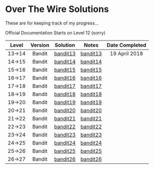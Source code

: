# Over The Wire Solutions

These are for keeping track of my progress...

Official Documentation Starts on Level 12 (sorry)

|Level|Version|Solution|Notes|Date Completed|
|:---:|:-----:|:------:|:---:|:------------:|
|13->14|Bandit|[bandit13](https://github.com/grantIee/OTW/blob/master/notes/bandit13.md)|[bandit13](https://github.com/grantIee/OTW/blob/master/solutions/bandit13.md)|19 April 2018|
|14->15|Bandit|[bandit14]()|[bandit14]()|
|15->16|Bandit|[bandit15]()|[bandit15]()|
|16->17|Bandit|[bandit16]()|[bandit16]()|
|17->18|Bandit|[bandit17]()|[bandit17]()|
|18->19|Bandit|[bandit18]()|[bandit18]()|
|19->20|Bandit|[bandit19]()|[bandit19]()|
|20->21|Bandit|[bandit20]()|[bandit20]()|
|21->22|Bandit|[bandit21]()|[bandit21]()|
|22->23|Bandit|[bandit22]()|[bandit22]()|
|23->24|Bandit|[bandit23]()|[bandit23]()|
|24->25|Bandit|[bandit24]()|[bandit24]()|
|25->26|Bandit|[bandit25]()|[bandit25]()|
|26->27|Bandit|[bandit26]()|[bandit26]()|



